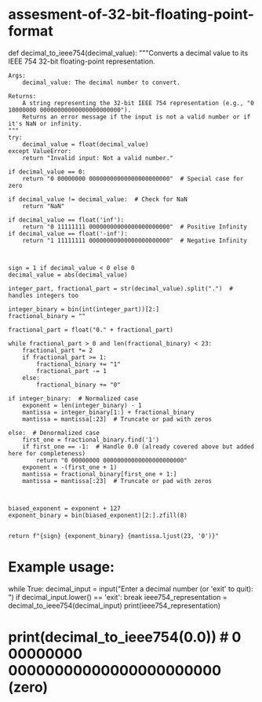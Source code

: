 # assesment-of-32-bit-floating-point-format
def decimal_to_ieee754(decimal_value):
    """Converts a decimal value to its IEEE 754 32-bit floating-point representation.

    Args:
        decimal_value: The decimal number to convert.

    Returns:
        A string representing the 32-bit IEEE 754 representation (e.g., "0 10000000 00000000000000000000000").
        Returns an error message if the input is not a valid number or if it's NaN or infinity.
    """
    try:
        decimal_value = float(decimal_value)
    except ValueError:
        return "Invalid input: Not a valid number."

    if decimal_value == 0:
        return "0 00000000 00000000000000000000000"  # Special case for zero

    if decimal_value != decimal_value:  # Check for NaN
        return "NaN"

    if decimal_value == float('inf'):
        return "0 11111111 00000000000000000000000"  # Positive Infinity
    if decimal_value == float('-inf'):
        return "1 11111111 00000000000000000000000"  # Negative Infinity



    sign = 1 if decimal_value < 0 else 0
    decimal_value = abs(decimal_value)

    integer_part, fractional_part = str(decimal_value).split(".")  # handles integers too

    integer_binary = bin(int(integer_part))[2:]
    fractional_binary = ""

    fractional_part = float("0." + fractional_part)

    while fractional_part > 0 and len(fractional_binary) < 23:
        fractional_part *= 2
        if fractional_part >= 1:
            fractional_binary += "1"
            fractional_part -= 1
        else:
            fractional_binary += "0"

    if integer_binary:  # Normalized case
        exponent = len(integer_binary) - 1
        mantissa = integer_binary[1:] + fractional_binary
        mantissa = mantissa[:23]  # Truncate or pad with zeros

    else:  # Denormalized case
        first_one = fractional_binary.find('1')
        if first_one == -1:  # Handle 0.0 (already covered above but added here for completeness)
            return "0 00000000 00000000000000000000000"
        exponent = -(first_one + 1)
        mantissa = fractional_binary[first_one + 1:]
        mantissa = mantissa[:23]  # Truncate or pad with zeros



    biased_exponent = exponent + 127
    exponent_binary = bin(biased_exponent)[2:].zfill(8)


    return f"{sign} {exponent_binary} {mantissa.ljust(23, '0')}"



# Example usage:
while True:
    decimal_input = input("Enter a decimal number (or 'exit' to quit): ")
    if decimal_input.lower() == 'exit':
        break
    ieee754_representation = decimal_to_ieee754(decimal_input)
    print(ieee754_representation)

# print(decimal_to_ieee754(0.0)) # 0 00000000 00000000000000000000000 (zero)
